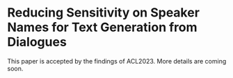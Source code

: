 # Reducing Sensitivity on Speaker Names for Text Generation from Dialogues

This paper is accepted by the findings of ACL2023. More details are coming soon.
